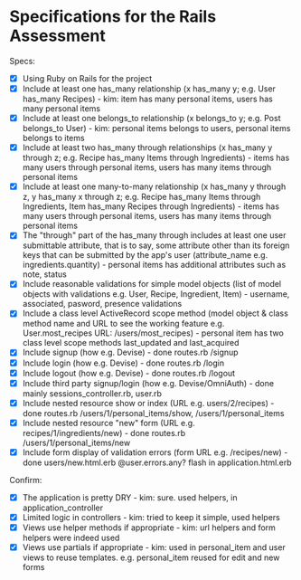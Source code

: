 # Specifications for the Rails Assessment

Specs:
- [x] Using Ruby on Rails for the project
- [x] Include at least one has_many relationship (x has_many y; e.g. User has_many Recipes) - kim: item has many personal items, users has many personal items
- [x] Include at least one belongs_to relationship (x belongs_to y; e.g. Post belongs_to User) - kim: personal items belongs to users, personal items belongs to items
- [x] Include at least two has_many through relationships (x has_many y through z; e.g. Recipe has_many Items through Ingredients) - items has many users through personal items, users has many items through personal items
- [x] Include at least one many-to-many relationship (x has_many y through z, y has_many x through z; e.g. Recipe has_many Items through Ingredients, Item has_many Recipes through Ingredients) - items has many users through personal items, users has many items through personal items
- [x] The "through" part of the has_many through includes at least one user submittable attribute, that is to say, some attribute other than its foreign keys that can be submitted by the app's user (attribute_name e.g. ingredients.quantity) - personal items has additional attributes such as note, status
- [x] Include reasonable validations for simple model objects (list of model objects with validations e.g. User, Recipe, Ingredient, Item) - username, associated, pasword, presence validations
- [x] Include a class level ActiveRecord scope method (model object & class method name and URL to see the working feature e.g. User.most_recipes URL: /users/most_recipes) - personal item has two class level scope methods last_updated and last_acquired
- [x] Include signup (how e.g. Devise) - done routes.rb /signup
- [x] Include login (how e.g. Devise) - done routes.rb /login
- [x] Include logout (how e.g. Devise) - done routes.rb /logout
- [x] Include third party signup/login (how e.g. Devise/OmniAuth) - done mainly sessions_controller.rb, user.rb
- [x] Include nested resource show or index (URL e.g. users/2/recipes) - done routes.rb /users/1/personal_items/show,  /users/1/personal_items
- [x] Include nested resource "new" form (URL e.g. recipes/1/ingredients/new) - done routes.rb  /users/1/personal_items/new
- [x] Include form display of validation errors (form URL e.g. /recipes/new) - done users/new.html.erb @user.errors.any? flash in application.html.erb

Confirm:
- [x] The application is pretty DRY - kim: sure. used helpers, in application_controller
- [x] Limited logic in controllers - kim: tried to keep it simple, used helpers
- [x] Views use helper methods if appropriate - kim: url helpers and form helpers were indeed used
- [x] Views use partials if appropriate - kim: used in personal_item and user views to reuse templates. e.g. personal_item reused for edit and new forms
